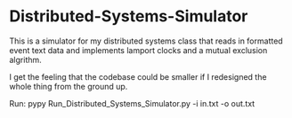 Distributed-Systems-Simulator
=============================

This is a simulator for my distributed systems class that reads in formatted event text data and implements lamport clocks and a mutual exclusion algrithm.

I get the feeling that the codebase could be smaller if I redesigned the whole thing from the ground up. 

Run:
pypy Run_Distributed_Systems_Simulator.py -i in.txt -o out.txt
